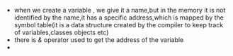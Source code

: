 - when we create a variable , we give it a name,but in the memory it is not identified by the name,it has a specific address,which is mapped by the symbol table(it is a data structure created by the compiler to keep track of variables,classes objects etc)
- there is *&* operator used to get the address of the variable 
- 
